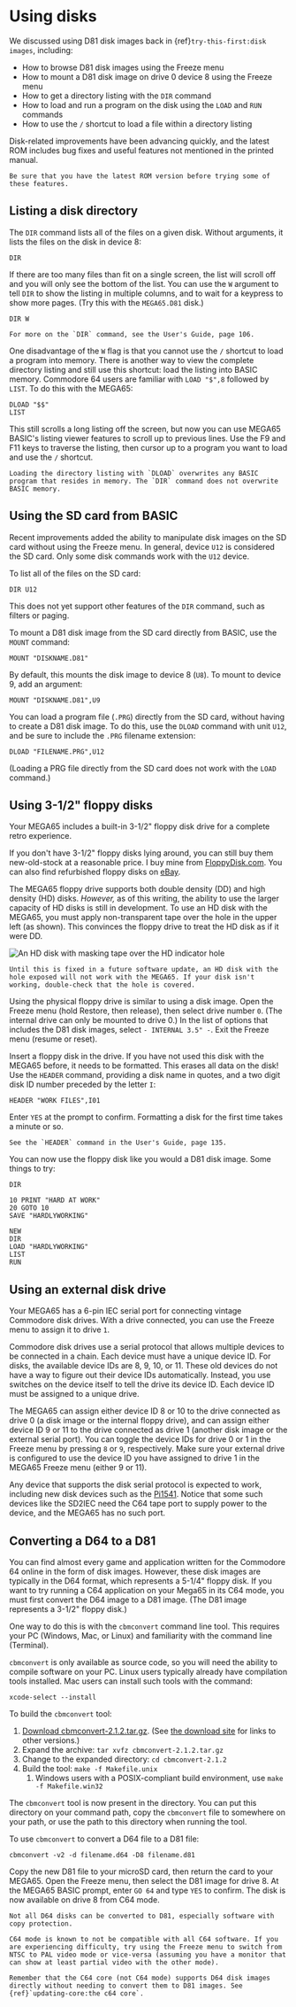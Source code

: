# Using disks

We discussed using D81 disk images back in {ref}`try-this-first:disk images`, including:

- How to browse D81 disk images using the Freeze menu
- How to mount a D81 disk image on drive 0 device 8 using the Freeze menu
- How to get a directory listing with the `DIR` command
- How to load and run a program on the disk using the `LOAD` and `RUN` commands
- How to use the `/` shortcut to load a file within a directory listing

Disk-related improvements have been advancing quickly, and the latest ROM includes bug fixes and useful features not mentioned in the printed manual.

```{tip}
Be sure that you have the latest ROM version before trying some of these features.
```

## Listing a disk directory

The `DIR` command lists all of the files on a given disk. Without arguments, it lists the files on the disk in device 8:

```
DIR
```

If there are too many files than fit on a single screen, the list will scroll off and you will only see the bottom of the list. You can use the `W` argument to tell `DIR` to show the listing in multiple columns, and to wait for a keypress to show more pages. (Try this with the `MEGA65.D81` disk.)

```
DIR W
```

```{tip}
For more on the `DIR` command, see the User's Guide, page 106.
```

One disadvantage of the `W` flag is that you cannot use the `/` shortcut to load a program into memory. There is another way to view the complete directory listing and still use this shortcut: load the listing into BASIC memory. Commodore 64 users are familiar with `LOAD "$",8` followed by `LIST`. To do this with the MEGA65:

```
DLOAD "$$"
LIST
```

This still scrolls a long listing off the screen, but now you can use MEGA65 BASIC's listing viewer features to scroll up to previous lines. Use the F9 and F11 keys to traverse the listing, then cursor up to a program you want to load and use the `/` shortcut.

```{caution}
Loading the directory listing with `DLOAD` overwrites any BASIC program that resides in memory. The `DIR` command does not overwrite BASIC memory.
```

## Using the SD card from BASIC

Recent improvements added the ability to manipulate disk images on the SD card without using the Freeze menu. In general, device `U12` is considered the SD card. Only some disk commands work with the `U12` device.

To list all of the files on the SD card:

```
DIR U12
```

This does not yet support other features of the `DIR` command, such as filters or paging.

To mount a D81 disk image from the SD card directly from BASIC, use the `MOUNT` command:

```
MOUNT "DISKNAME.D81"
```

By default, this mounts the disk image to device 8 (`U8`). To mount to device 9, add an argument:

```
MOUNT "DISKNAME.D81",U9
```

You can load a program file (`.PRG`) directly from the SD card, without having to create a D81 disk image. To do this, use the `DLOAD` command with unit `U12`, and be sure to include the `.PRG` filename extension:

```
DLOAD "FILENAME.PRG",U12
```

(Loading a PRG file directly from the SD card does not work with the `LOAD` command.)

## Using 3-1/2" floppy disks

Your MEGA65 includes a built-in 3-1/2" floppy disk drive for a complete retro experience.

If you don't have 3-1/2" floppy disks lying around, you can still buy them new-old-stock at a reasonable price. I buy mine from [FloppyDisk.com](https://www.floppydisk.com/). You can also find refurbished floppy disks on [eBay](https://www.ebay.com/).

The MEGA65 floppy drive supports both double density (DD) and high density (HD) disks. _However,_ as of this writing, the ability to use the larger capacity of HD disks is still in development. To use an HD disk with the MEGA65, you must apply non-transparent tape over the hole in the upper left (as shown). This convinces the floppy drive to treat the HD disk as if it were DD.

![An HD disk with masking tape over the HD indicator hole](photos/hdfloppy.jpeg)

```{tip}
Until this is fixed in a future software update, an HD disk with the hole exposed will not work with the MEGA65. If your disk isn't working, double-check that the hole is covered.
```

Using the physical floppy drive is similar to using a disk image. Open the Freeze menu (hold Restore, then release), then select drive number `0`. (The internal drive can only be mounted to drive 0.) In the list of options that includes the D81 disk images, select `- INTERNAL 3.5" -`. Exit the Freeze menu (resume or reset).

Insert a floppy disk in the drive. If you have not used this disk with the MEGA65 before, it needs to be formatted. This erases all data on the disk! Use the `HEADER` command, providing a disk name in quotes, and a two digit disk ID number preceded by the letter `I`:

```
HEADER "WORK FILES",I01
```

Enter `YES` at the prompt to confirm. Formatting a disk for the first time takes a minute or so.

```{tip}
See the `HEADER` command in the User's Guide, page 135.
```

You can now use the floppy disk like you would a D81 disk image. Some things to try:

```
DIR

10 PRINT "HARD AT WORK"
20 GOTO 10
SAVE "HARDLYWORKING"

NEW
DIR
LOAD "HARDLYWORKING"
LIST
RUN
```

## Using an external disk drive

Your MEGA65 has a 6-pin IEC serial port for connecting vintage Commodore disk drives. With a drive connected, you can use the Freeze menu to assign it to drive `1`.

Commodore disk drives use a serial protocol that allows multiple devices to be connected in a chain. Each device must have a unique device ID. For disks, the available device IDs are 8, 9, 10, or 11. These old devices do not have a way to figure out their device IDs automatically. Instead, you use switches on the device itself to tell the drive its device ID. Each device ID must be assigned to a unique drive.

The MEGA65 can assign either device ID 8 or 10 to the drive connected as drive 0 (a disk image or the internal floppy drive), and can assign either device ID 9 or 11 to the drive connected as drive 1 (another disk image or the external serial port). You can toggle the device IDs for drive 0 or 1 in the Freeze menu by pressing `8` or `9`, respectively. Make sure your external drive is configured to use the device ID you have assigned to drive 1 in the MEGA65 Freeze menu (either 9 or 11).

Any device that supports the disk serial protocol is expected to work, including new disk devices such as the [Pi1541](https://cbm-pi1541.firebaseapp.com/). Notice that some such devices like the SD2IEC need the C64 tape port to supply power to the device, and the MEGA65 has no such port.

## Converting a D64 to a D81

You can find almost every game and application written for the Commodore 64 online in the form of disk images. However, these disk images are typically in the D64 format, which represents a 5-1/4" floppy disk. If you want to try running a C64 application on your Mega65 in its C64 mode, you must first convert the D64 image to a D81 image. (The D81 image represents a 3-1/2" floppy disk.)

One way to do this is with the `cbmconvert` command line tool. This requires your PC (Windows, Mac, or Linux) and familiarity with the command line (Terminal).

`cbmconvert` is only available as source code, so you will need the ability to compile software on your PC. Linux users typically already have compilation tools installed. Mac users can install such tools with the command:

```
xcode-select --install
```

To build the `cbmconvert` tool:

1. [Download cbmconvert-2.1.2.tar.gz](http://www.zimmers.net/anonftp/pub/cbm/crossplatform/converters/unix/cbmconvert-2.1.2.tar.gz). (See [the download site](http://www.zimmers.net/anonftp/pub/cbm/crossplatform/converters/unix/) for links to other versions.)
2. Expand the archive: `tar xvfz cbmconvert-2.1.2.tar.gz`
3. Change to the expanded directory: `cd cbmconvert-2.1.2`
4. Build the tool: `make -f Makefile.unix`
   1. Windows users with a POSIX-compliant build environment, use `make -f Makefile.win32`

The `cbmconvert` tool is now present in the directory. You can put this directory on your command path, copy the `cbmconvert` file to somewhere on your path, or use the path to this directory when running the tool.

To use `cbmconvert` to convert a D64 file to a D81 file:

```
cbmconvert -v2 -d filename.d64 -D8 filename.d81
```

Copy the new D81 file to your microSD card, then return the card to your MEGA65. Open the Freeze menu, then select the D81 image for drive 8. At the MEGA65 BASIC prompt, enter `GO 64` and type `YES` to confirm. The disk is now available on drive 8 from C64 mode.

```{note}
Not all D64 disks can be converted to D81, especially software with copy protection.
```

```{note}
C64 mode is known to not be compatible with all C64 software. If you are experiencing difficulty, try using the Freeze menu to switch from NTSC to PAL video mode or vice-versa (assuming you have a monitor that can show at least partial video with the other mode).
```

```{tip}
Remember that the C64 core (not C64 mode) supports D64 disk images directly without needing to convert them to D81 images. See {ref}`updating-core:the c64 core`.
```
